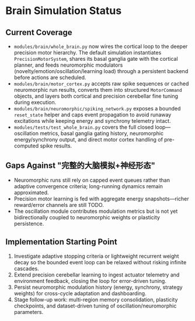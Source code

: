 # Brain Simulation Status

## Current Coverage
- `modules/brain/whole_brain.py` now wires the cortical loop to the deeper precision motor hierarchy. The default simulation instantiates `PrecisionMotorSystem`, shares its basal ganglia gate with the cortical planner, and feeds neuromorphic modulators (novelty/emotion/oscillation/learning load) through a persistent backend before actions are scheduled.
- `modules/brain/motor_cortex.py` accepts raw spike sequences or cached neuromorphic run results, converts them into structured `MotorCommand` objects, and layers both cortical and precision cerebellar fine tuning during execution.
- `modules/brain/neuromorphic/spiking_network.py` exposes a bounded `reset_state` helper and caps event propagation to avoid runaway excitations while keeping energy and synchrony telemetry intact.
- `modules/tests/test_whole_brain.py` covers the full closed loop—oscillation metrics, basal ganglia gating history, neuromorphic energy/synchrony output, and direct motor cortex handling of pre-computed spike results.

## Gaps Against "完整的大脑模拟+神经形态"
- Neuromorphic runs still rely on capped event queues rather than adaptive convergence criteria; long-running dynamics remain approximated.
- Precision motor learning is fed with aggregate energy snapshots—richer reward/error channels are still TODO.
- The oscillation module contributes modulation metrics but is not yet bidirectionally coupled to neuromorphic weights or plasticity persistence.

## Implementation Starting Point
1. Investigate adaptive stopping criteria or lightweight recurrent weight decay so the bounded event loop can be relaxed without risking infinite cascades.
2. Extend precision cerebellar learning to ingest actuator telemetry and environment feedback, closing the loop for error-driven tuning.
3. Persist neuromorphic modulation history (energy, synchrony, strategy weights) for cross-cycle adaptation and dashboarding.
4. Stage follow-up work: multi-region memory consolidation, plasticity checkpoints, and dataset-driven tuning of oscillation/neuromorphic parameters.
